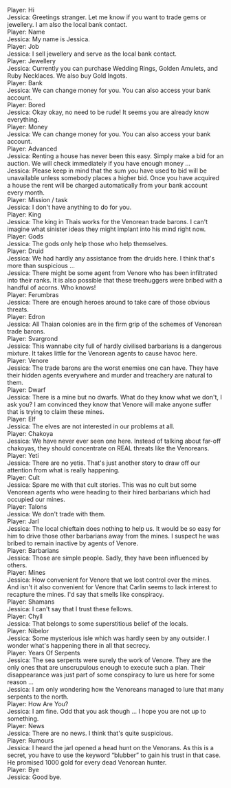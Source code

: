 Player: Hi  
Jessica: Greetings stranger. Let me know if you want to trade gems or jewellery. I am also the local bank contact.  
Player: Name  
Jessica: My name is Jessica.  
Player: Job  
Jessica: I sell jewellery and serve as the local bank contact.  
Player: Jewellery  
Jessica: Currently you can purchase Wedding Rings, Golden Amulets, and Ruby Necklaces. We also buy Gold Ingots.  
Player: Bank  
Jessica: We can change money for you. You can also access your bank account.  
Player: Bored  
Jessica: Okay okay, no need to be rude! It seems you are already know everything.  
Player: Money  
Jessica: We can change money for you. You can also access your bank account.  
Player: Advanced  
Jessica: Renting a house has never been this easy. Simply make a bid for an auction. We will check immediately if you have enough money ...  
Jessica: Please keep in mind that the sum you have used to bid will be unavailable unless somebody places a higher bid. Once you have acquired a house the rent will be charged automatically from your bank account every month.  
Player: Mission / task  
Jessica: I don't have anything to do for you.  
Player: King  
Jessica: The king in Thais works for the Venorean trade barons. I can't imagine what sinister ideas they might implant into his mind right now.  
Player: Gods  
Jessica: The gods only help those who help themselves.  
Player: Druid  
Jessica: We had hardly any assistance from the druids here. I think that's more than suspicious ...  
Jessica: There might be some agent from Venore who has been infiltrated into their ranks. It is also possible that these treehuggers were bribed with a handful of acorns. Who knows!  
Player: Ferumbras  
Jessica: There are enough heroes around to take care of those obvious threats.  
Player: Edron  
Jessica: All Thaian colonies are in the firm grip of the schemes of Venorean trade barons.  
Player: Svargrond  
Jessica: This wannabe city full of hardly civilised barbarians is a dangerous mixture. It takes little for the Venorean agents to cause havoc here.  
Player: Venore  
Jessica: The trade barons are the worst enemies one can have. They have their hidden agents everywhere and murder and treachery are natural to them.  
Player: Dwarf  
Jessica: There is a mine but no dwarfs. What do they know what we don't, I ask you? I am convinced they know that Venore will make anyone suffer that is trying to claim these mines.  
Player: Elf  
Jessica: The elves are not interested in our problems at all.  
Player: Chakoya  
Jessica: We have never ever seen one here. Instead of talking about far-off chakoyas, they should concentrate on REAL threats like the Venoreans.  
Player: Yeti  
Jessica: There are no yetis. That's just another story to draw off our attention from what is really happening.  
Player: Cult  
Jessica: Spare me with that cult stories. This was no cult but some Venorean agents who were heading to their hired barbarians which had occupied our mines.  
Player: Talons  
Jessica: We don't trade with them.  
Player: Jarl  
Jessica: The local chieftain does nothing to help us. It would be so easy for him to drive those other barbarians away from the mines. I suspect he was bribed to remain inactive by agents of Venore.  
Player: Barbarians  
Jessica: Those are simple people. Sadly, they have been influenced by others.  
Player: Mines  
Jessica: How convenient for Venore that we lost control over the mines. And isn't it also convenient for Venore that Carlin seems to lack interest to recapture the mines. I'd say that smells like conspiracy.  
Player: Shamans  
Jessica: I can't say that I trust these fellows.  
Player: Chyll  
Jessica: That belongs to some superstitious belief of the locals.  
Player: Nibelor  
Jessica: Some mysterious isle which was hardly seen by any outsider. I wonder what's happening there in all that secrecy.  
Player: Years Of Serpents  
Jessica: The sea serpents were surely the work of Venore. They are the only ones that are unscrupulous enough to execute such a plan. Their disappearance was just part of some conspiracy to lure us here for some reason ...  
Jessica: I am only wondering how the Venoreans managed to lure that many serpents to the north.  
Player: How Are You?  
Jessica: I am fine. Odd that you ask though ... I hope you are not up to something.  
Player: News  
Jessica: There are no news. I think that's quite suspicious.  
Player: Rumours  
Jessica: I heard the jarl opened a head hunt on the Venorans. As this is a secret, you have to use the keyword “blubber” to gain his trust in that case. He promised 1000 gold for every dead Venorean hunter.  
Player: Bye  
Jessica: Good bye.  
